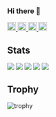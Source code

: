 ### Hi there 👋


<p align="left">
  <a href="https://github.com/Daisuke106">
    <img height="20" src="https://komarev.com/ghpvc/?username=Daisuke106" />
  </a>
  <a href="https://github.com/Daisuke106">
    <img height="20" src="https://img.shields.io/github/followers/Daisuke106?label=follow&logo=github&style=flat" />
  </a>
  <a href="http://qiita.com/Daisuke_106">
    <img height="20" src="https://qiita-badge.apiapi.app/s/Daisuke_106/posts.svg" />
  </a>
  <a href="http://qiita.com/Daisuke_106">
    <img height="20" src="https://qiita-badge.apiapi.app/s/Daisuke_106/contributions.svg" />
  </a>
</p>

## Stats
![](http://github-profile-summary-cards.vercel.app/api/cards/profile-details?username=Daisuke106&theme=gruvbox)
![](http://github-profile-summary-cards.vercel.app/api/cards/repos-per-language?username=Daisuke106&theme=gruvbox)
![](http://github-profile-summary-cards.vercel.app/api/cards/most-commit-language?username=Daisuke106&theme=gruvbox)
![](http://github-profile-summary-cards.vercel.app/api/cards/stats?username=Daisuke106&theme=gruvbox)
![](http://github-profile-summary-cards.vercel.app/api/cards/productive-time?username=Daisuke106&theme=gruvbox&utcOffset=9)

## Trophy
![trophy](https://github-profile-trophy.vercel.app/?username=Daisuke106&theme=gruvbox)



<!--
**Daisuke106/Daisuke106** is a ✨ _special_ ✨ repository because its `README.md` (this file) appears on your GitHub profile.

Here are some ideas to get you started:

- 🔭 I’m currently working on ...
- 🌱 I’m currently learning ...
- 👯 I’m looking to collaborate on ...
- 🤔 I’m looking for help with ...
- 💬 Ask me about ...
- 📫 How to reach me: ...
- 😄 Pronouns: ...
- ⚡ Fun fact: ...
-->
